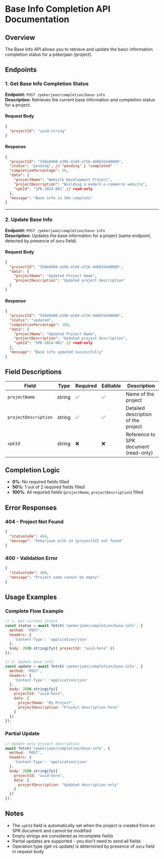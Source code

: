 # Base Info Completion API Documentation

## Overview
The Base Info API allows you to retrieve and update the basic information completion status for a pekerjaan (project).

## Endpoints

### 1. Get Base Info Completion Status
**Endpoint:** `POST /pekerjaan/completion/base-info`  
**Description:** Retrieves the current base information and completion status for a project.

#### Request Body
```json
{
  "projectId": "uuid-string"
}
```

#### Response
```json
{
  "projectId": "550e8400-e29b-41d4-a716-446655440000",
  "status": "pending", // "pending" | "completed"
  "completionPercentage": 50,
  "data": {
    "projectName": "Website Development Project",
    "projectDescription": "Building a modern e-commerce website",
    "spkId": "SPK-2024-001" // read-only
  },
  "message": "Base info is 50% complete"
}
```

---

### 2. Update Base Info
**Endpoint:** `POST /pekerjaan/completion/base-info`  
**Description:** Updates the base information for a project (same endpoint, detected by presence of `data` field).

#### Request Body
```json
{
  "projectId": "550e8400-e29b-41d4-a716-446655440000",
  "data": {
    "projectName": "Updated Project Name",
    "projectDescription": "Updated project description"
  }
}
```

#### Response
```json
{
  "projectId": "550e8400-e29b-41d4-a716-446655440000",
  "status": "updated",
  "completionPercentage": 100,
  "data": {
    "projectName": "Updated Project Name",
    "projectDescription": "Updated project description",
    "spkId": "SPK-2024-001" // read-only
  },
  "message": "Base info updated successfully"
}
```

## Field Descriptions

| Field | Type | Required | Editable | Description |
|-------|------|----------|----------|-------------|
| `projectName` | string | ✅ | ✅ | Name of the project |
| `projectDescription` | string | ✅ | ✅ | Detailed description of the project |
| `spkId` | string | ❌ | ❌ | Reference to SPK document (read-only) |

## Completion Logic
- **0%**: No required fields filled
- **50%**: 1 out of 2 required fields filled
- **100%**: All required fields (`projectName`, `projectDescription`) filled

## Error Responses

### 404 - Project Not Found
```json
{
  "statusCode": 404,
  "message": "Pekerjaan with id {projectId} not found"
}
```

### 400 - Validation Error
```json
{
  "statusCode": 400,
  "message": "Project name cannot be empty"
}
```

## Usage Examples

### Complete Flow Example
```javascript
// 1. Get current status
const status = await fetch('/pekerjaan/completion/base-info', {
  method: 'POST',
  headers: {
    'Content-Type': 'application/json'
  },
  body: JSON.stringify({ projectId: "uuid-here" })
});

// 2. Update base info
const update = await fetch('/pekerjaan/completion/base-info', {
  method: 'POST',
  headers: {
    'Content-Type': 'application/json'
  },
  body: JSON.stringify({
    projectId: "uuid-here",
    data: {
      projectName: "My Project",
      projectDescription: "Project description here"
    }
  })
});
```

### Partial Update
```javascript
// Update only project description
await fetch('/pekerjaan/completion/base-info', {
  method: 'POST',
  headers: {
    'Content-Type': 'application/json'
  },
  body: JSON.stringify({
    projectId: "uuid-here",
    data: {
      projectDescription: "Updated description only"
    }
  })
});
```

## Notes
- The `spkId` field is automatically set when the project is created from an SPK document and cannot be modified
- Empty strings are considered as incomplete fields
- Partial updates are supported - you don't need to send all fields
- Operation type (get vs update) is determined by presence of `data` field in request body 